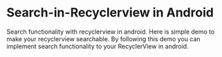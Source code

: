 # Search-in-Recyclerview in Android
Search functionality with recyclerview in android. Here is simple demo to make your recyclerview searchable. By following this demo you can implement search functionality to your RecyclerView in android.
